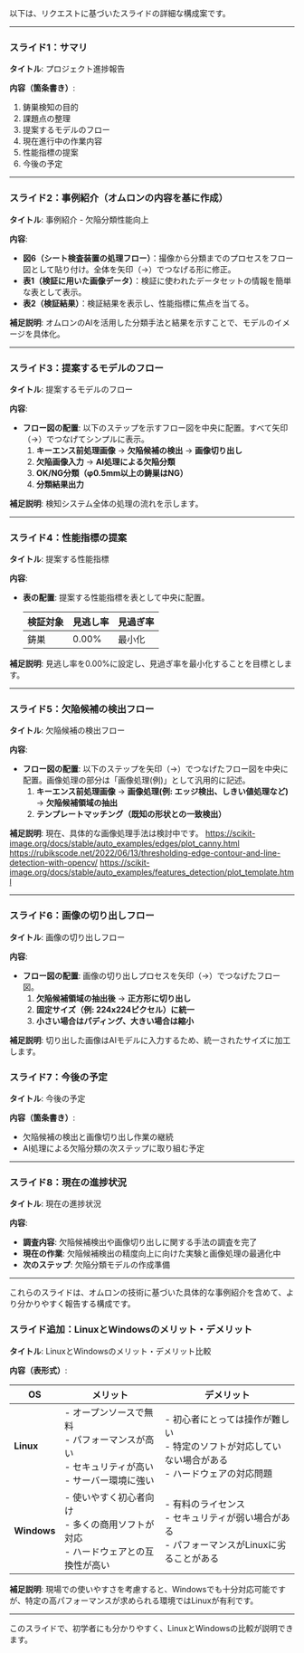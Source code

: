 以下は、リクエストに基づいたスライドの詳細な構成案です。

---

### **スライド1：サマリ**

**タイトル**: プロジェクト進捗報告

**内容（箇条書き）**:
1. 鋳巣検知の目的
2. 課題点の整理
3. 提案するモデルのフロー
4. 現在進行中の作業内容
5. 性能指標の提案
6. 今後の予定

---

### **スライド2：事例紹介（オムロンの内容を基に作成）**

**タイトル**: 事例紹介 - 欠陥分類性能向上

**内容**:
- **図6（シート検査装置の処理フロー）**：撮像から分類までのプロセスをフロー図として貼り付け。全体を矢印（→）でつなげる形に修正。
- **表1（検証に用いた画像データ）**：検証に使われたデータセットの情報を簡単な表として表示。
- **表2（検証結果）**：検証結果を表示し、性能指標に焦点を当てる。

**補足説明**: オムロンのAIを活用した分類手法と結果を示すことで、モデルのイメージを具体化。

---

### **スライド3：提案するモデルのフロー**

**タイトル**: 提案するモデルのフロー

**内容**:
- **フロー図の配置**: 以下のステップを示すフロー図を中央に配置。すべて矢印（→）でつなげてシンプルに表示。
  1. **キーエンス前処理画像** → **欠陥候補の検出** → **画像切り出し**
  2. **欠陥画像入力** → **AI処理による欠陥分類**
  3. **OK/NG分類（φ0.5mm以上の鋳巣はNG）**
  4. **分類結果出力**

**補足説明**: 検知システム全体の処理の流れを示します。

---

### **スライド4：性能指標の提案**

**タイトル**: 提案する性能指標

**内容**:
- **表の配置**: 提案する性能指標を表として中央に配置。

  | 検証対象 | 見逃し率 | 見過ぎ率 |
  | -------- | ------- | ------- |
  | 鋳巣     | 0.00%   | 最小化   |

**補足説明**: 見逃し率を0.00%に設定し、見過ぎ率を最小化することを目標とします。

---

### **スライド5：欠陥候補の検出フロー**

**タイトル**: 欠陥候補の検出フロー

**内容**:
- **フロー図の配置**: 以下のステップを矢印（→）でつなげたフロー図を中央に配置。画像処理の部分は「画像処理(例)」として汎用的に記述。
  1. **キーエンス前処理画像** → **画像処理(例: エッジ検出、しきい値処理など)** → **欠陥候補領域の抽出**
  2. **テンプレートマッチング（既知の形状との一致検出）**

**補足説明**: 現在、具体的な画像処理手法は検討中です。
https://scikit-image.org/docs/stable/auto_examples/edges/plot_canny.html
https://rubikscode.net/2022/06/13/thresholding-edge-contour-and-line-detection-with-opencv/
https://scikit-image.org/docs/stable/auto_examples/features_detection/plot_template.html

---

### **スライド6：画像の切り出しフロー**

**タイトル**: 画像の切り出しフロー

**内容**:
- **フロー図の配置**: 画像の切り出しプロセスを矢印（→）でつなげたフロー図。
  1. **欠陥候補領域の抽出後** → **正方形に切り出し**
  2. **固定サイズ（例: 224x224ピクセル）に統一**
  3. **小さい場合はパディング、大きい場合は縮小**

**補足説明**: 切り出した画像はAIモデルに入力するため、統一されたサイズに加工します。

### **スライド7：今後の予定**

**タイトル**: 今後の予定

**内容（箇条書き）**:
- 欠陥候補の検出と画像切り出し作業の継続
- AI処理による欠陥分類の次ステップに取り組む予定

---

### **スライド8：現在の進捗状況**

**タイトル**: 現在の進捗状況

**内容**:
- **調査内容**: 欠陥候補検出や画像切り出しに関する手法の調査を完了
- **現在の作業**: 欠陥候補検出の精度向上に向けた実験と画像処理の最適化中
- **次のステップ**: 欠陥分類モデルの作成準備

---

これらのスライドは、オムロンの技術に基づいた具体的な事例紹介を含めて、より分かりやすく報告する構成です。



### **スライド追加：LinuxとWindowsのメリット・デメリット**

**タイトル**: LinuxとWindowsのメリット・デメリット比較

**内容（表形式）**:

| OS       | メリット                                                                                       | デメリット                                                                                       |
| -------- | ---------------------------------------------------------------------------------------------- | ----------------------------------------------------------------------------------------------- |
| **Linux**  | - オープンソースで無料<br>- パフォーマンスが高い<br>- セキュリティが高い<br>- サーバー環境に強い  | - 初心者にとっては操作が難しい<br>- 特定のソフトが対応していない場合がある<br>- ハードウェアの対応問題 |
| **Windows** | - 使いやすく初心者向け<br>- 多くの商用ソフトが対応<br>- ハードウェアとの互換性が高い             | - 有料のライセンス<br>- セキュリティが弱い場合がある<br>- パフォーマンスがLinuxに劣ることがある     |

**補足説明**: 現場での使いやすさを考慮すると、Windowsでも十分対応可能ですが、特定の高パフォーマンスが求められる環境ではLinuxが有利です。

---

このスライドで、初学者にも分かりやすく、LinuxとWindowsの比較が説明できます。
